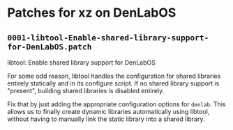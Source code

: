 # Patches for xz on DenLabOS

## `0001-libtool-Enable-shared-library-support-for-DenLabOS.patch`

libtool: Enable shared library support for DenLabOS

For some odd reason, libtool handles the configuration for shared
libraries entirely statically and in its configure script. If no
shared library support is "present", building shared libraries is
disabled entirely.

Fix that by just adding the appropriate configuration options for
`denlab`. This allows us to finally create dynamic libraries
automatically using libtool, without having to manually link the
static library into a shared library.

